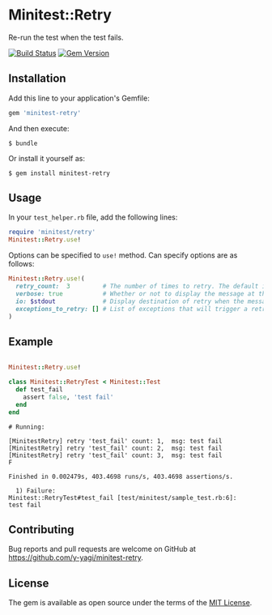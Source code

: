 # Minitest::Retry

Re-run the test when the test fails.

[![Build Status](https://travis-ci.org/y-yagi/minitest-retry.svg?branch=master)](https://travis-ci.org/y-yagi/minitest-retry)
[![Gem Version](https://badge.fury.io/rb/minitest-retry.svg)](http://badge.fury.io/rb/minitest-retry)

## Installation

Add this line to your application's Gemfile:

```ruby
gem 'minitest-retry'
```

And then execute:

    $ bundle

Or install it yourself as:

    $ gem install minitest-retry

## Usage

In your `test_helper.rb` file, add the following lines:

```ruby
require 'minitest/retry'
Minitest::Retry.use!
```

Options can be specified to `use!` method. Can specify options are as follows:

```ruby
Minitest::Retry.use!(
  retry_count:  3         # The number of times to retry. The default is 3.
  verbose: true           # Whether or not to display the message at the time of retry. The default is true.
  io: $stdout             # Display destination of retry when the message. The default is stdout.
  exceptions_to_retry: [] # List of exceptions that will trigger a retry (when empty, all exceptions will).
)
```

## Example

```ruby

Minitest::Retry.use!

class Minitest::RetryTest < Minitest::Test
  def test_fail
    assert false, 'test fail'
  end
end
```

```console
# Running:

[MinitestRetry] retry 'test_fail' count: 1,  msg: test fail
[MinitestRetry] retry 'test_fail' count: 2,  msg: test fail
[MinitestRetry] retry 'test_fail' count: 3,  msg: test fail
F

Finished in 0.002479s, 403.4698 runs/s, 403.4698 assertions/s.

  1) Failure:
Minitest::RetryTest#test_fail [test/minitest/sample_test.rb:6]:
test fail
```

## Contributing

Bug reports and pull requests are welcome on GitHub at https://github.com/y-yagi/minitest-retry.


## License

The gem is available as open source under the terms of the [MIT License](http://opensource.org/licenses/MIT).
